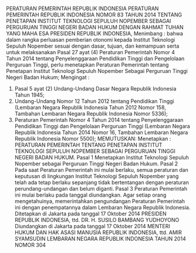  PERATURAN PEMERINTAH REPUBLIK INDONESIA PERATURAN PEMERINTAH REPUBLIK INDONESIA NOMOR 83 TAHUN 2014 TENTANG PENETAPAN INSTITUT TEKNOLOGI SEPULUH NOPEMBER SEBAGAI PERGURUAN TINGGI NEGERI BADAN HUKUM
DENGAN RAHMAT TUHAN YANG MAHA ESA PRESIDEN REPUBLIK INDONESIA,
Menimbang :
 bahwa dalam rangka perluasan pemberian otonomi kepada Institut Teknologi Sepuluh Nopember sesuai dengan dasar, tujuan, dan kemampuan serta untuk melaksanakan Pasal 27 ayat (4) Peraturan Pemerintah Nomor 4 Tahun 2014 tentang Penyelenggaraan Pendidikan Tinggi dan Pengelolaan Perguruan Tinggi, perlu menetapkan Peraturan Pemerintah tentang Penetapan Institut Teknologi Sepuluh Nopember Sebagai Perguruan Tinggi Negeri Badan Hukum;
Mengingat :

1. Pasal 5 ayat (2) Undang-Undang Dasar Negara Republik Indonesia Tahun 1945;
2. Undang-Undang Nomor 12 Tahun 2012 tentang Pendidikan Tinggi (Lembaran Negara Republik Indonesia Tahun 2012 Nomor 158, Tambahan Lembaran Negara Republik Indonesia Nomor 5336);
3. Peraturan Pemerintah Nomor 4 Tahun 2014 tentang Penyelenggaraan Pendidikan Tinggi dan Pengelolaan Perguruan Tinggi (Lembaran Negara Republik Indonesia Tahun 2014 Nomor 16, Tambahan Lembaran Negara Republik Indonesia Nomor 5500);
MEMUTUSKAN:
 Menetapkan : PERATURAN PEMERINTAH TENTANG PENETAPAN INSTITUT TEKNOLOGI SEPULUH NOPEMBER SEBAGAI PERGURUAN TINGGI NEGERI BADAN HUKUM.
Pasal 1
Menetapkan Institut Teknologi Sepuluh Nopember sebagai Perguruan Tinggi Negeri Badan Hukum.
Pasal 2
Pada saat Peraturan Pemerintah ini mulai berlaku, semua peraturan dan keputusan di lingkungan Institut Teknologi Sepuluh Nopember yang telah ada tetap berlaku sepanjang tidak bertentangan dengan peraturan perundang-undangan dan belum diganti.
Pasal 3
Peraturan Pemerintah ini mulai berlaku pada tanggal diundangkan.
Agar setiap orang mengetahuinya, memerintahkan pengundangan Peraturan Pemerintah ini dengan penempatannya dalam Lembaran Negara Republik Indonesia. Ditetapkan di Jakarta pada tanggal 17 Oktober 2014 PRESIDEN REPUBLIK INDONESIA, ttd. DR. H. SUSILO BAMBANG YUDHOYONO Diundangkan di Jakarta pada tanggal 17 Oktober 2014 MENTERI HUKUM DAN HAK ASASI MANUSIA REPUBLIK INDONESIA, ttd. AMIR SYAMSUDIN LEMBARAN NEGARA REPUBLIK INDONESIA TAHUN 2014 NOMOR 304